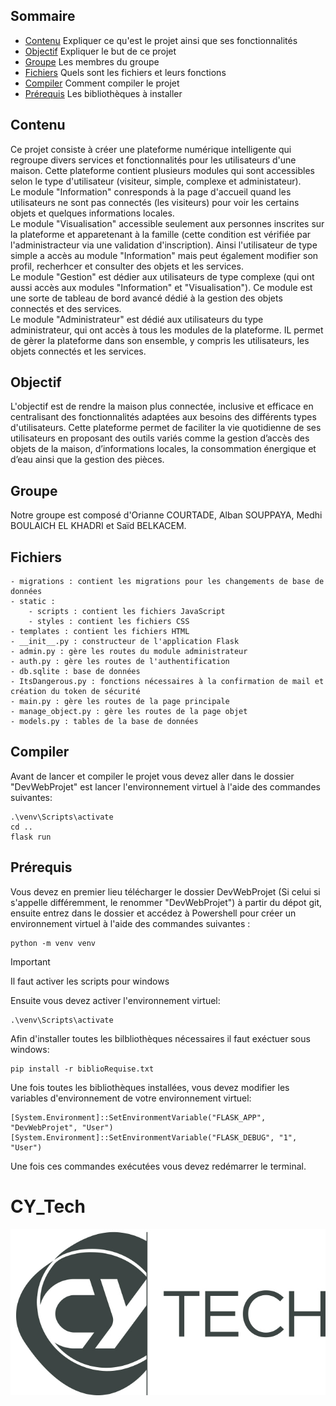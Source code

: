 ## Sommaire
- [Contenu](#contenu) Expliquer ce qu'est le projet ainsi que ses fonctionnalités
- [Objectif](#objectif) Expliquer le but de ce projet
- [Groupe](#groupe) Les membres du groupe 
- [Fichiers](#fichiers) Quels sont les fichiers et leurs fonctions
- [Compiler](#compiler) Comment compiler le projet
- [Prérequis](#prérequis) Les bibliothèques à installer 


## Contenu

Ce projet consiste à créer une plateforme numérique intelligente qui regroupe divers services et fonctionnalités pour les utilisateurs d'une maison. Cette plateforme contient plusieurs modules qui sont accessibles selon le type d'utilisateur (visiteur, simple, complexe et administateur).   
Le module "Information" conresponds à la page d'accueil quand les utilisateurs ne sont pas connectés (les visiteurs) pour voir les certains objets et quelques informations locales.  
Le module "Visualisation" accessible seulement aux personnes inscrites sur la plateforme et apparetenant à la famille (cette condition est vérifiée par l'administracteur via une validation d'inscription). Ainsi l'utilisateur de type simple a accès au module "Information" mais peut également modifier son profil, recherhcer et consulter des objets et les services.   
Le module "Gestion" est dédier aux utilisateurs de type complexe (qui ont aussi accès aux modules "Information" et "Visualisation"). Ce module est une sorte de tableau de bord avancé dédié à la gestion des objets connectés et des services.  
Le module "Administrateur" est dédié aux utilisateurs du type administrateur, qui ont accès à tous les modules de la plateforme. IL permet de gèrer la plateforme dans son ensemble, y compris les utilisateurs, les objets connectés et les services.


## Objectif

L'objectif est de rendre la maison plus connectée, inclusive et efficace en centralisant des fonctionnalités adaptées aux besoins des différents types d'utilisateurs. Cette plateforme permet de faciliter la vie quotidienne de ses utilisateurs en proposant des outils variés comme la gestion d’accès des objets de la maison, d’informations locales, la consommation énergique et d’eau ainsi que la gestion des pièces.

## Groupe

Notre groupe est composé d'Orianne COURTADE, Alban SOUPPAYA, Medhi BOULAICH EL KHADRI et Saïd BELKACEM.

## Fichiers

    - migrations : contient les migrations pour les changements de base de données
    - static : 
        - scripts : contient les fichiers JavaScript
        - styles : contient les fichiers CSS
    - templates : contient les fichiers HTML
    - __init__.py : constructeur de l'application Flask
    - admin.py : gère les routes du module administrateur
    - auth.py : gère les routes de l'authentification
    - db.sqlite : base de données
    - ItsDangerous.py : fonctions nécessaires à la confirmation de mail et création du token de sécurité
    - main.py : gère les routes de la page principale
    - manage_object.py : gère les routes de la page objet
    - models.py : tables de la base de données

## Compiler
Avant de lancer et compiler le projet vous devez aller dans le dossier "DevWebProjet" est lancer l'environnement virtuel à l'aide des commandes suivantes:
```
.\venv\Scripts\activate
cd ..
flask run
```

## Prérequis

Vous devez en premier lieu télécharger le dossier DevWebProjet (Si celui si s'appelle différemment, le renommer "DevWebProjet") à partir du dépot git, ensuite entrez dans le dossier et accédez à Powershell pour créer un environnement virtuel à l'aide des commandes suivantes :
```
python -m venv venv
```
 >[!IMPORTANT] 
 >Il faut activer les scripts pour windows  
 
Ensuite vous devez activer l'environnement virtuel:
```
.\venv\Scripts\activate 
```
Afin d'installer toutes les bilbliothèques nécessaires il faut exéctuer sous windows: 
```
pip install -r biblioRequise.txt
```
Une fois toutes les bibliothèques installées, vous devez modifier les variables d'environnement de votre environnement virtuel:
```
[System.Environment]::SetEnvironmentVariable("FLASK_APP", "DevWebProjet", "User")
[System.Environment]::SetEnvironmentVariable("FLASK_DEBUG", "1", "User")

```
Une fois ces commandes exécutées vous devez redémarrer le terminal.


# CY_Tech
![CYTECH](CY_Tech_logo.jpg)
